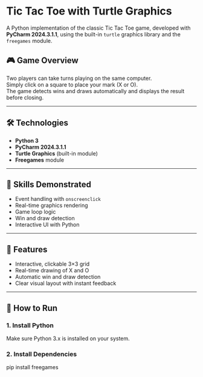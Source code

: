 # Tic Tac Toe with Turtle Graphics

A Python implementation of the classic Tic Tac Toe game, developed with **PyCharm 2024.3.1.1**, using the built-in `turtle` graphics library and the `freegames` module.

## 🎮 Game Overview
Two players can take turns playing on the same computer.  
Simply click on a square to place your mark (X or O).  
The game detects wins and draws automatically and displays the result before closing.

---

## 🛠 Technologies
- **Python 3**
- **PyCharm 2024.3.1.1**	
- **Turtle Graphics** (built-in module)
- **Freegames** module

---

## 🧠 Skills Demonstrated
- Event handling with `onscreenclick`
- Real-time graphics rendering
- Game loop logic
- Win and draw detection
- Interactive UI with Python

---

## 📌 Features
- Interactive, clickable 3×3 grid
- Real-time drawing of X and O
- Automatic win and draw detection
- Clear visual layout with instant feedback

---

## 🚀 How to Run

### 1. Install Python
Make sure Python 3.x is installed on your system.

### 2. Install Dependencies
pip install freegames
